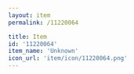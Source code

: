 ```yaml
---
layout: item
permalink: /11220064

title: Item
id: '11220064'
item_name: 'Unknown'
icon_url: 'item/icon/11220064.png'
---
```

